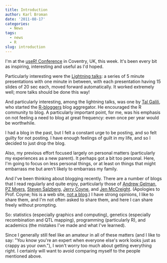 ```yaml
---
title: Introduction
author: Karl Broman
date: '2011-08-17'
categories:
  - News
tags:
  - news
  - R
slug: introduction
---
```


I'm at the [useR! Conference](http://www.warwick.ac.uk/statsdept/user-2011/) in Coventry, UK, this week. It's been every bit as inspiring, interesting and useful as I'd hoped.

Particularly interesting were the [Lightning talks](http://www.warwick.ac.uk/statsdept/user-2011/lightning.html): a series of 5 minute presentations with one minute in between, with each presentation having 15 slides of 20 sec each, moved forward automatically.  It worked extremely well; more talks should be done this way!

And particularly interesting, among the lightning talks, was one by [Tal Galili](http://www.r-statistics.com), who started the [R-bloggers](http://www.r-bloggers.com/) blog aggregator. He encouraged the R community to blog. A particularly important point, for me, was his emphasis on not feeling a need to blog at great frequency: even once per year would be worthwhile.

I had a blog in the past, but I felt a constant urge to be posting, and so felt guilty for not posting.  I have enough feelings of guilt in my life, and so I decided to just drop the blog.

Also, my previous effort focused largely on personal matters (particularly my experiences as a new parent).  It perhaps got a bit too personal.  Here, I'm going to focus on less personal things, or at least on things that might embarrass me but aren't likely to embarrass my family.

And I've been thinking about blogging recently.  There are a number of blogs that I read regularly and quite enjoy, particularly those of [Andrew Gelman](http://andrewgelman.com), [PZ Myers](http://scienceblogs.com/pharyngula/), [Steven Salzberg](http://genome.fieldofscience.com), [Jerry Coyne](http://whyevolutionistrue.wordpress.com), and [Jen McCreight](http://www.blaghag.com).  (Apologies to Prof. Coyne; his is a web site, [not a blog](http://http://whyevolutionistrue.wordpress.com/2011/04/18/encomium/).)  I have strong opinions, I like to share them, and I'm not often asked to share them, and here I can share freely without prompting.

So: statistics (especially graphics and computing), genetics (especially recombination and QTL mapping), programming (particularly R), and academics (the mistakes I've made and what I've learned).

Since I generally still feel like an amateur in all of these matters (and I like to say: "You know you're an expert when everyone else's work looks just as crappy as your own."), I won't worry too much about getting everything right.  I certainly will want to avoid comparing myself to the people mentioned above.
